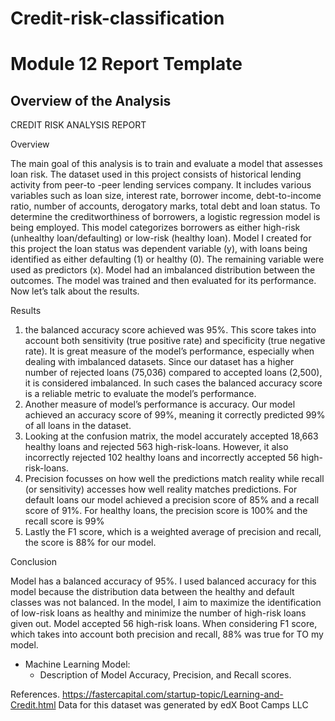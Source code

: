 # Credit-risk-classification

# Module 12 Report Template

## Overview of the Analysis

CREDIT RISK ANALYSIS REPORT

Overview

The main goal of this analysis is to train and evaluate a model that assesses loan risk. The dataset used in this project consists of historical lending activity from peer-to -peer lending services company. It includes various variables such as loan size, interest rate, borrower income, debt-to-income ratio, number of accounts, derogatory marks, total debt and loan status.
To determine the creditworthiness of borrowers, a logistic regression model is being employed. This model categorizes borrowers as either high-risk (unhealthy loan/defaulting) or low-risk (healthy loan).
Model I created for this project the loan status was dependent variable (y), with loans being identified as either defaulting (1) or healthy (0). The remaining variable were used as predictors (x). Model had an imbalanced distribution between the outcomes. The model was trained and then evaluated for its performance.
Now let’s talk about the results. 

Results

1.	the balanced accuracy score achieved was 95%. This score takes into account both sensitivity (true positive rate) and specificity (true negative rate). It is great measure of the model’s performance, especially when dealing with imbalanced datasets. Since our dataset has a higher number of rejected loans (75,036) compared to accepted loans (2,500), it is considered imbalanced. In such cases the balanced accuracy score is a reliable metric to evaluate the model’s performance.
2.	Another measure of model’s performance is accuracy. Our model achieved an accuracy score of 99%, meaning it correctly predicted 99% of all loans in the dataset.
3.	Looking at the confusion matrix, the model accurately accepted 18,663 healthy loans and rejected 563 high-risk-loans. However, it also incorrectly rejected 102 healthy loans and incorrectly accepted 56 high-risk-loans.
4.	Precision focusses on how well the predictions match reality while recall (or sensitivity) accesses how well reality matches predictions. For default loans our model achieved a precision score of 85% and a recall score of 91%. For healthy loans, the precision score is 100% and the recall score is 99%
5.	Lastly the F1 score, which is a weighted average of precision and recall, the score is 88% for our model.

Conclusion

Model has a balanced accuracy of 95%. I used balanced accuracy for this model because the distribution data between the healthy and default classes was not balanced.
In the model, I aim to maximize the identification of low-risk loans as healthy and minimize the number of high-risk loans given out. Model accepted 56 high-risk loans. 
When considering F1 score, which takes into account both precision and recall, 88% was true for TO my model.

* Machine Learning Model:
  * Description of Model Accuracy, Precision, and Recall scores.
  
 References.
 https://fastercapital.com/startup-topic/Learning-and-Credit.html
 Data for this dataset was generated by edX Boot Camps LLC
 




